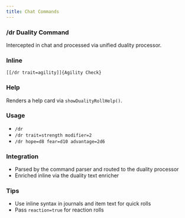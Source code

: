 ```yaml
---
title: Chat Commands
---
```


### /dr Duality Command

Intercepted in chat and processed via unified duality processor.

### Inline

`[[/dr trait=agility]]{Agility Check}`

### Help

Renders a help card via `showDualityRollHelp()`.

### Usage

- `/dr`
- `/dr trait=strength modifier=2`
- `/dr hope=d8 fear=d10 advantage=2d6`

### Integration

- Parsed by the command parser and routed to the duality processor
- Enriched inline via the duality text enricher

### Tips

- Use inline syntax in journals and item text for quick rolls
- Pass `reaction=true` for reaction rolls
